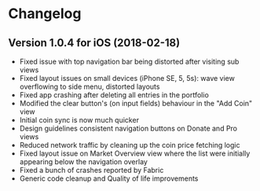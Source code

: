 # Changelog

## Version 1.0.4 for iOS (2018-02-18)
* Fixed issue with top navigation bar being distorted after visiting sub views
* Fixed layout issues on small devices (iPhone SE, 5, 5s): wave view overflowing to side menu, distorted layouts
* Fixed app crashing after deleting all entries in the portfolio
* Modified the clear button's (on input fields) behaviour in the "Add Coin" view
* Initial coin sync is now much quicker
* Design guidelines consistent navigation buttons on Donate and Pro views
* Reduced network traffic by cleaning up the coin price fetching logic
* Fixed layout issue on Market Overview view where the list were initially appearing below the navigation overlay
* Fixed a bunch of crashes reported by Fabric
* Generic code cleanup and Quality of life improvements
